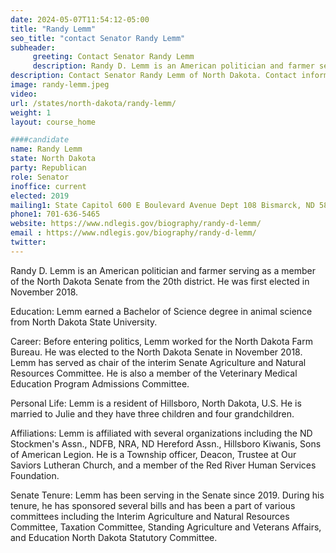```yaml
---
date: 2024-05-07T11:54:12-05:00
title: "Randy Lemm"
seo_title: "contact Senator Randy Lemm"
subheader:
     greeting: Contact Senator Randy Lemm
     description: Randy D. Lemm is an American politician and farmer serving as a member of the North Dakota Senate from the 20th district. He was first elected in November 2018.
description: Contact Senator Randy Lemm of North Dakota. Contact information for Randy Lemm includes email address, phone number, and mailing address.
image: randy-lemm.jpeg
video:
url: /states/north-dakota/randy-lemm/
weight: 1
layout: course_home

####candidate
name: Randy Lemm
state: North Dakota
party: Republican
role: Senator
inoffice: current
elected: 2019
mailing1: State Capitol 600 E Boulevard Avenue Dept 108 Bismarck, ND 58505-0360
phone1: 701-636-5465
website: https://www.ndlegis.gov/biography/randy-d-lemm/
email : https://www.ndlegis.gov/biography/randy-d-lemm/
twitter:
---
```

Randy D. Lemm is an American politician and farmer serving as a member of the North Dakota Senate from the 20th district. He was first elected in November 2018.

Education:
Lemm earned a Bachelor of Science degree in animal science from North Dakota State University.

Career:
Before entering politics, Lemm worked for the North Dakota Farm Bureau. He was elected to the North Dakota Senate in November 2018. Lemm has served as chair of the interim Senate Agriculture and Natural Resources Committee. He is also a member of the Veterinary Medical Education Program Admissions Committee.

Personal Life:
Lemm is a resident of Hillsboro, North Dakota, U.S. He is married to Julie and they have three children and four grandchildren.

Affiliations:
Lemm is affiliated with several organizations including the ND Stockmen's Assn., NDFB, NRA, ND Hereford Assn., Hillsboro Kiwanis, Sons of American Legion. He is a Township officer, Deacon, Trustee at Our Saviors Lutheran Church, and a member of the Red River Human Services Foundation.

Senate Tenure:
Lemm has been serving in the Senate since 2019. During his tenure, he has sponsored several bills and has been a part of various committees including the Interim Agriculture and Natural Resources Committee, Taxation Committee, Standing Agriculture and Veterans Affairs, and Education North Dakota Statutory Committee.
